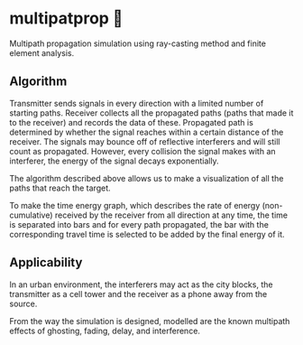 # multipatprop :high_brightness:
Multipath propagation simulation using ray-casting method and finite element analysis.

## Algorithm
Transmitter sends signals in every direction with a limited number of starting paths.
Receiver collects all the propagated paths (paths that made it to the receiver) and records the data of these.
Propagated path is determined by whether the signal reaches within a certain distance of the receiver.
The signals may bounce off of reflective interferers and will still count as propagated.
However, every collision the signal makes with an interferer, the energy of the signal decays exponentially.

The algorithm described above allows us to make a visualization of all the paths that reach the target.

To make the time energy graph, which describes the rate of energy (non-cumulative) received by the receiver from all direction at any time,
the time is separated into bars and for every path propagated, the bar with the corresponding travel time is selected to be added by the final energy of it.

## Applicability
In an urban environment, the interferers may act as the city blocks, the transmitter as a cell tower and the receiver as a phone away from the source.

From the way the simulation is designed, modelled are the known multipath effects of ghosting, fading, delay, and interference.
